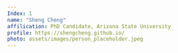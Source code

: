 ```yaml
---
Index: 1
name: "Sheng Cheng"
affilication: PhD Candidate, Arizona State University
profile: https://shengcheng.github.io/
photo: assets/images/person_placeholder.jpeg
---
```

